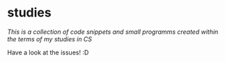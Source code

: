 # studies

*This is a collection of code snippets and small programms created within the terms of my studies in CS*

Have a look at the issues!  :D
